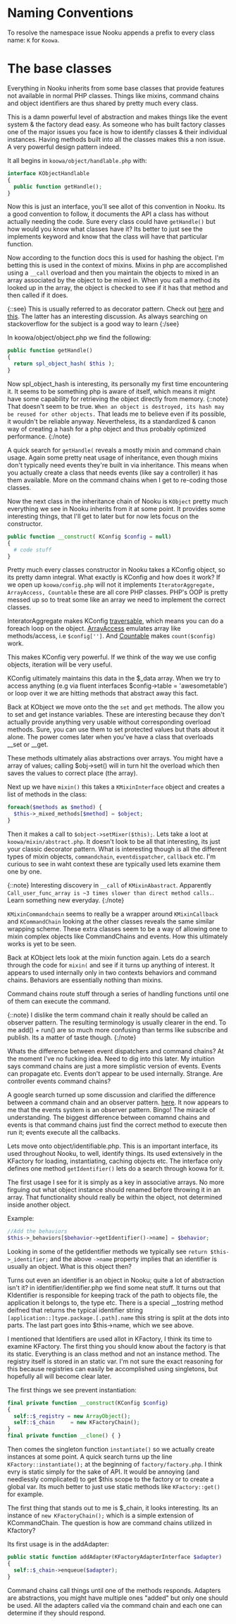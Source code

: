 # Naming Conventions

To resolve the namespace issue Nooku appends a prefix to every class name: `K` for `Koowa`. 

# The base classes

Everything in Nooku inherits from some base classes that provide features not available in normal PHP classes. Things like
mixins, command chains and object identifiers are thus shared by pretty much every class.

This is a damn powerful level of abstraction and makes things like the event system & the factory dead easy. As someone who
has built factory classes one of the major issues you face is how to identify classes & their individual instances. Having
methods built into all the classes makes this a non issue. A very powerful design pattern indeed.

It all begins in `koowa/object/handlable.php` with:

```php
interface KObjectHandlable
{
  public function getHandle();
}
```            

Now this is just an interface, you'll see allot of this convention in Nooku. Its a good convention to follow, it documents
the API a class has without actually needing the code. Sure every class could have `getHandle()` but how would you know what
classes have it? Its better to just see the implements keyword and know that the class will have that particular function.   

Now according to the function docs this is used for hashing the object. I'm betting this is used in the context of mixins.
Mixins in php are accomplished using a `__call` overload and then you maintain the objects to mixed in an array associated
by the object to be mixed in. When you call a method its looked up in the array, the object is checked to see if it has that
method and then called if it does.

{::see} This is usually referred to as decorator pattern. Check out
[here](http://giorgiosironi.blogspot.com/2010/01/practical-php-patterns-decorator.html) and
[this](http://www.jasny.net/articles/how-i-php-multiple-inheritance/). The latter has an interesting discussion. As always
searching on stackoverflow for the subject is a good way to learn {:/see}
           
In koowa/object/object.php we find the following:

```php
public function getHandle()
{
  return spl_object_hash( $this );
}
```          

Now spl_object_hash is interesting, its personally my first time encountering it. It seems to be something php is aware of
itself, which means it might have some capability for retrieving the object directly from memory. {::note} That doesn't seem
to be true. `When an object is destroyed, its hash may be reused for other objects.` That leads me to believe even if its
possible, it wouldn't be reliable anyway. Nevertheless, its a standardized & canon way of creating a hash for a php object
and thus probably optimized performance. {:/note}    


A quick search for `getHandle(` reveals a mostly mixin and command chain usage. Again some pretty neat usage of inheritance,
even though mixins don't typically need events they're built in via inheritance. This means when you actually create a class
that needs events (like say a controller) it has them available. More on the command chains when I get to re-coding those
classes.

Now the next class in the inheritance chain of Nooku is `KObject` pretty much everything we see in Nooku inherits from it at
some point. It provides some interesting things, that I'll get to later but for now lets focus on the constructor.

```php
public function __construct( KConfig $config = null) 
{
  # code stuff  
}
```   

Pretty much every classes constructor in Nooku takes a KConfig object, so its pretty damn integral. What exactly is KConfig
and how does it work? If we open up `koowa/config.php` will not it implements `IteratorAggregate, ArrayAccess, Countable`
these are all core PHP classes. PHP's OOP is pretty messed up so to treat some like an array we need to implement the
correct classes.

InteratorAggregate makes KConfig [traversable](http://www.php.net/manual/en/class.traversable.php), which means you can do a
foreach loop on the object. [ArrayAccess](http://php.net/manual/en/class.arrayaccess.php) emulates array like
methods/access, i.e `$config['']`. And [Countable](http://php.net/manual/en/class.countable.php) makes `count($config)`
work.

This makes KConfig very powerful. If we think of the way we use config objects, iteration will be very useful.  

KConfig ultimately maintains this data in the $_data array. When we try to access anything (e.g via fluent interfaces
$config->table = 'awesometable') or loop over it we are hitting methods that abstract away this fact.   


Back at KObject we move onto the the `set` and `get` methods. The allow you to set and get instance variables. These are
interesting because they don't actually provide anything very usable without corresponding overload methods. Sure, you can
use them to set protected values but thats about it alone. The power comes later when you've have a class that overloads
__set or __get.

These methods ultimately alias abstractions over arrays. You might have a array of values; calling $obj->set() will in turn
hit the overload which then saves the values to correct place (the array).       

Next up we have `mixin()` this takes a `KMixinInterface` object and creates a list of methods in the class:

```php
foreach($methods as $method) {
  $this->_mixed_methods[$method] = $object;
} 
```

Then it makes a call to `$object->setMixer($this);`. Lets take a loot at `koowa/mixin/abstract.php`. It doesn't look to be
all that interesting, its just your classic decorator pattern. What is interesting though is all the different types of
mixin objects, `commandchain`, `eventdispatcher`, `callback` etc. I'm curious to see in waht context these are typically
used lets examine them one by one. 

{::note} Interesting discovery in `__call` of `KMixinAbastract`. Apparently `Call_user_func_array is ~3 times slower than
direct method calls.`. Learn something new everyday. {:/note}  

`KMixinCommandchain` seems to really be a wrapper around `KMixinCallback` and `KCommandChain` looking at the other classes
reveals the same similar wrapping scheme. These extra classes seem to be a way of allowing one to mixin complex objects like
CommandChains and events. How this ultimately works is yet to be seen.       

Back at KObject lets look at the mixin function again. Lets do a search through the code for `mixin(` and see if it turns up
anything of interest. It appears to used internally only in two contexts behaviors and command chains. Behaviors are
essentially nothing than mixins. 

Command chains route stuff through a series of handling functions until one of them can execute the command. 

{::note} I dislike the term command chain it really should be called an observer pattern. The resulting terminology is
usually clearer in the end. To me add() + run() are so much more confusing than terms like subscribe and publish. Its a
matter of taste though. {:/note}

Whats the difference between event dispatchers and command chains? At the moment I've no fucking idea. Need to dig into this
later. My intuition says command chains are just a more simplistic version of events. Events can propagate etc. Events don't
appear to be used internally. Strange. Are controller events command chains?

A google search turned up some discussion and clarified the difference between a command chain and an observer pattern.
[here](http://www.willfitch.com/the-chain-of-command-pattern-oop-techniques-in-php.html). It now appears to me that the
events system is an observer pattern. Bingo! The miracle of understanding. The biggest difference between comamnd chains and
events is that command chains just find the correct method to execute then run it; events execute all the callbacks.


Lets move onto object/identifiable.php. This is an important interface, its used throughout Nooku, to well, identify things.
Its used extensively in the KFactory for loading, instantiating, caching objects etc. The interface only defines one method
`getIdentifier()` lets do a search through koowa for it.   

The first usage I see for it is simply as a key in associative arrays. No more firguing out what object instance should
renamed before throwing it in an array. That functionality should really be within the object, not determined inside another
object.

Example:          

```php
//Add the behaviors
$this->_behaviors[$behavior->getIdentifier()->name] = $behavior;
```

Looking in some of the getIdentifier methods we typically see `return $this->_identifier;` and the above `->name` property
implies that an identifier is usually an object. What is this object then?     

Turns out even an identifier is an object in Nooku; quite a lot of abstraction isn't it? in identifier/identifier.php we
find some neat stuff. It turns out that KIdentifier is responsible for keeping track of the path to objects file, the
application it belongs to, the type etc. There is a special __tostring method deifned that returns the typical identifier
string `[application::]type.package.[.path].name` this string is split at the dots into parts. The last part goes into
$this->name, which we see above.     


I mentioned that Identifiers are used allot in KFactory, I think its time to examine KFactory. The first thing you
should know about the factory is that its static. Everything is an class method and not an instance method. The registry
itself is stored in an static var. I'm not sure the exact reasoning for this because registries can easily be accomplished
using singletons, but hopefully all will become clear later.

The first things we see prevent instantiation:     

```php
final private function __construct(KConfig $config) 
{ 
  self::$_registry = new ArrayObject();
  self::$_chain     = new KFactoryChain();      
}
final private function __clone() { }     
```

Then comes the singleton function `instantiate()` so we actually create instances at some point. A quick search turns up the
line `KFactory::instantiate();` at the beginning of `factory/factory.php`. I think evry is static simply for the sake of
API. It would be annoying (and needlessly complicated) to get $this scope to the factory or to create a global var. Its much
better to just use static methods like `KFactory::get()` for example.            

The first thing that stands out to me is $_chain, it looks interesting. Its an instance of ` new KFactoryChain(); ` which is
a simple extension of KCommandChain. The question is how are command chains utilized in Kfactory?
  
Its first usage is in the addAdapter:

```php
public static function addAdapter(KFactoryAdapterInterface $adapter)
{
  self::$_chain->enqueue($adapter);
}      
```

Command chains call things until one of the methods responds. Adapters are abstractions, you might have multiple ones
"added" but only one should be used. All the adapters called via the command chain and each one can determine if they should
respond.  



